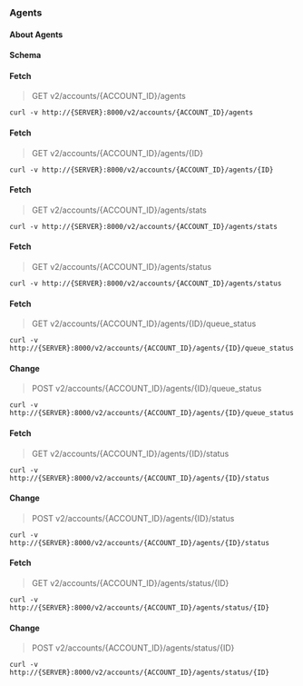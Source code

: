 ### Agents

#### About Agents

#### Schema



#### Fetch

> GET v2/accounts/{ACCOUNT_ID}/agents

```curl
curl -v http://{SERVER}:8000/v2/accounts/{ACCOUNT_ID}/agents
```

#### Fetch

> GET v2/accounts/{ACCOUNT_ID}/agents/{ID}

```curl
curl -v http://{SERVER}:8000/v2/accounts/{ACCOUNT_ID}/agents/{ID}
```

#### Fetch

> GET v2/accounts/{ACCOUNT_ID}/agents/stats

```curl
curl -v http://{SERVER}:8000/v2/accounts/{ACCOUNT_ID}/agents/stats
```

#### Fetch

> GET v2/accounts/{ACCOUNT_ID}/agents/status

```curl
curl -v http://{SERVER}:8000/v2/accounts/{ACCOUNT_ID}/agents/status
```

#### Fetch

> GET v2/accounts/{ACCOUNT_ID}/agents/{ID}/queue_status

```curl
curl -v http://{SERVER}:8000/v2/accounts/{ACCOUNT_ID}/agents/{ID}/queue_status
```

#### Change

> POST v2/accounts/{ACCOUNT_ID}/agents/{ID}/queue_status

```curl
curl -v http://{SERVER}:8000/v2/accounts/{ACCOUNT_ID}/agents/{ID}/queue_status
```

#### Fetch

> GET v2/accounts/{ACCOUNT_ID}/agents/{ID}/status

```curl
curl -v http://{SERVER}:8000/v2/accounts/{ACCOUNT_ID}/agents/{ID}/status
```

#### Change

> POST v2/accounts/{ACCOUNT_ID}/agents/{ID}/status

```curl
curl -v http://{SERVER}:8000/v2/accounts/{ACCOUNT_ID}/agents/{ID}/status
```

#### Fetch

> GET v2/accounts/{ACCOUNT_ID}/agents/status/{ID}

```curl
curl -v http://{SERVER}:8000/v2/accounts/{ACCOUNT_ID}/agents/status/{ID}
```

#### Change

> POST v2/accounts/{ACCOUNT_ID}/agents/status/{ID}

```curl
curl -v http://{SERVER}:8000/v2/accounts/{ACCOUNT_ID}/agents/status/{ID}
```

